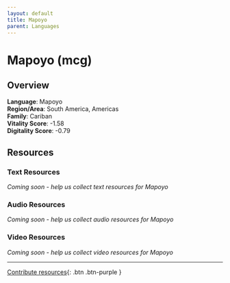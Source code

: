 ```yaml
---
layout: default
title: Mapoyo
parent: Languages
---
```


# Mapoyo (mcg)

## Overview

**Language**: Mapoyo  
**Region/Area**: South America, Americas  
**Family**: Cariban  
**Vitality Score**: -1.58  
**Digitality Score**: -0.79  

## Resources

### Text Resources
*Coming soon - help us collect text resources for Mapoyo*

### Audio Resources
*Coming soon - help us collect audio resources for Mapoyo*

### Video Resources
*Coming soon - help us collect video resources for Mapoyo*

---

[Contribute resources](https://fairtrain.github.io/){: .btn .btn-purple }
